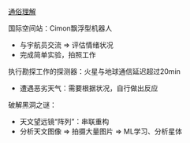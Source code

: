 [通俗理解](https://www.bilibili.com/video/BV1B4411f7RT)



国际空间站：Cimon飘浮型机器人

- 与宇航员交流 => 评估情绪状况
- 完成简单实验，拍照工作



执行勘探工作的探测器：火星与地球通信延迟超过20min

- 遭遇恶劣天气：需要根据状况，自行做出反应



破解黑洞之谜：

- 天文望远镜“阵列”：串联重构
- 分析天文图像 => 拍摄大量图片 => ML学习、分析星体